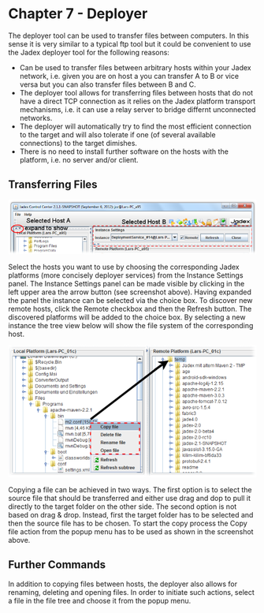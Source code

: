 Chapter 7 - Deployer
=================================



The deployer tool can be used to transfer files between computers. In this sense it is very similar to a typical ftp tool but it could be convenient to use the Jadex deployer tool for the following reasons:

-   Can be used to transfer files between arbitrary hosts within your Jadex network, i.e. given you are on host a you can transfer A to B or vice versa but you can also transfer files between B and C.
-   The deployer tool allows for transferring files between hosts that do not have a direct TCP connection as it relies on the Jadex platform transport mechanisms, i.e. it can use a relay server to bridge differnt unconnected networks.
-   The deployer will automatically try to find the most efficient connection to the target and will also tolerate if one (of several available connections) to the target dimishes.
-   There is no need to install further software on the hosts with the platform, i.e. no server and/or client.

Transferring Files
-------------------------------

![07 Deployer@host\_selection.png](host_selection.png)

Select the hosts you want to use by choosing the corresponding Jadex platforms (more concisely deployer services) from the Instance Settings panel. The Instance Settings panel can be made visible by clicking in the left upper area the arrow button (see screenshot above). Having expanded the panel the instance can be selected via the choice box. To discover new remote hosts, click the Remote checkbox and then the Refresh button. The discovered platforms will be added to the choice box. By selecting a new instance the tree view below will show the file system of the corresponding host.

![](copy.png)

Copying a file can be achieved in two ways. The first option is to select the source file that should be transferred and either use drag and dop to pull it directly to the target folder on the other side. The second option is not based on drag & drop. Instead, first the target folder has to be selected and then the source file has to be chosen. To start the copy process the Copy file action from the popup menu has to be used as shown in the screenshot above.

Further Commands
-----------------------------

In addition to copying files between hosts, the deployer also allows for renaming, deleting and opening files. In order to initiate such actions, select a file in the file tree and choose it from the popup menu.

